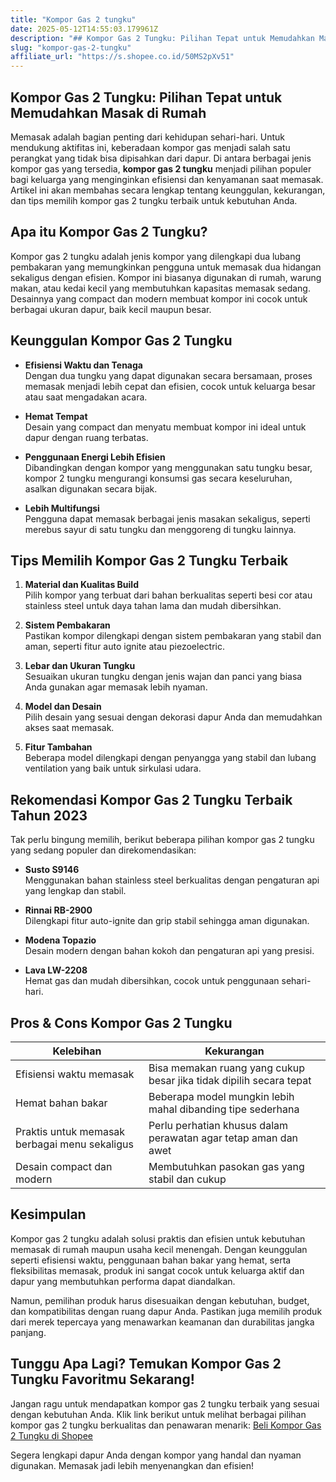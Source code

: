 ```yaml
---
title: "Kompor Gas 2 tungku"
date: 2025-05-12T14:55:03.179961Z
description: "## Kompor Gas 2 Tungku: Pilihan Tepat untuk Memudahkan Masak di Rumah..."
slug: "kompor-gas-2-tungku"
affiliate_url: "https://s.shopee.co.id/50MS2pXv51"
---
```

## Kompor Gas 2 Tungku: Pilihan Tepat untuk Memudahkan Masak di Rumah

Memasak adalah bagian penting dari kehidupan sehari-hari. Untuk mendukung aktifitas ini, keberadaan kompor gas menjadi salah satu perangkat yang tidak bisa dipisahkan dari dapur. Di antara berbagai jenis kompor gas yang tersedia, **kompor gas 2 tungku** menjadi pilihan populer bagi keluarga yang menginginkan efisiensi dan kenyamanan saat memasak. Artikel ini akan membahas secara lengkap tentang keunggulan, kekurangan, dan tips memilih kompor gas 2 tungku terbaik untuk kebutuhan Anda.

## Apa itu Kompor Gas 2 Tungku?

Kompor gas 2 tungku adalah jenis kompor yang dilengkapi dua lubang pembakaran yang memungkinkan pengguna untuk memasak dua hidangan sekaligus dengan efisien. Kompor ini biasanya digunakan di rumah, warung makan, atau kedai kecil yang membutuhkan kapasitas memasak sedang. Desainnya yang compact dan modern membuat kompor ini cocok untuk berbagai ukuran dapur, baik kecil maupun besar.

## Keunggulan Kompor Gas 2 Tungku

- **Efisiensi Waktu dan Tenaga**  
Dengan dua tungku yang dapat digunakan secara bersamaan, proses memasak menjadi lebih cepat dan efisien, cocok untuk keluarga besar atau saat mengadakan acara.

- **Hemat Tempat**  
Desain yang compact dan menyatu membuat kompor ini ideal untuk dapur dengan ruang terbatas.

- **Penggunaan Energi Lebih Efisien**  
Dibandingkan dengan kompor yang menggunakan satu tungku besar, kompor 2 tungku mengurangi konsumsi gas secara keseluruhan, asalkan digunakan secara bijak.

- **Lebih Multifungsi**  
Pengguna dapat memasak berbagai jenis masakan sekaligus, seperti merebus sayur di satu tungku dan menggoreng di tungku lainnya.

## Tips Memilih Kompor Gas 2 Tungku Terbaik

1. **Material dan Kualitas Build**  
Pilih kompor yang terbuat dari bahan berkualitas seperti besi cor atau stainless steel untuk daya tahan lama dan mudah dibersihkan.

2. **Sistem Pembakaran**  
Pastikan kompor dilengkapi dengan sistem pembakaran yang stabil dan aman, seperti fitur auto ignite atau piezoelectric.

3. **Lebar dan Ukuran Tungku**  
Sesuaikan ukuran tungku dengan jenis wajan dan panci yang biasa Anda gunakan agar memasak lebih nyaman.

4. **Model dan Desain**  
Pilih desain yang sesuai dengan dekorasi dapur Anda dan memudahkan akses saat memasak.

5. **Fitur Tambahan**  
Beberapa model dilengkapi dengan penyangga yang stabil dan lubang ventilation yang baik untuk sirkulasi udara.

## Rekomendasi Kompor Gas 2 Tungku Terbaik Tahun 2023

Tak perlu bingung memilih, berikut beberapa pilihan kompor gas 2 tungku yang sedang populer dan direkomendasikan:

- **Susto S9146**  
Menggunakan bahan stainless steel berkualitas dengan pengaturan api yang lengkap dan stabil.

- **Rinnai RB-2900**  
Dilengkapi fitur auto-ignite dan grip stabil sehingga aman digunakan.

- **Modena Topazio**  
Desain modern dengan bahan kokoh dan pengaturan api yang presisi.

- **Lava LW-2208**  
Hemat gas dan mudah dibersihkan, cocok untuk penggunaan sehari-hari.

## Pros & Cons Kompor Gas 2 Tungku

| Kelebihan | Kekurangan |
| --- | --- |
| Efisiensi waktu memasak | Bisa memakan ruang yang cukup besar jika tidak dipilih secara tepat |
| Hemat bahan bakar | Beberapa model mungkin lebih mahal dibanding tipe sederhana |
| Praktis untuk memasak berbagai menu sekaligus | Perlu perhatian khusus dalam perawatan agar tetap aman dan awet |
| Desain compact dan modern | Membutuhkan pasokan gas yang stabil dan cukup |

## Kesimpulan

Kompor gas 2 tungku adalah solusi praktis dan efisien untuk kebutuhan memasak di rumah maupun usaha kecil menengah. Dengan keunggulan seperti efisiensi waktu, penggunaan bahan bakar yang hemat, serta fleksibilitas memasak, produk ini sangat cocok untuk keluarga aktif dan dapur yang membutuhkan performa dapat diandalkan.

Namun, pemilihan produk harus disesuaikan dengan kebutuhan, budget, dan kompatibilitas dengan ruang dapur Anda. Pastikan juga memilih produk dari merek tepercaya yang menawarkan keamanan dan durabilitas jangka panjang.

## Tunggu Apa Lagi? Temukan Kompor Gas 2 Tungku Favoritmu Sekarang!

Jangan ragu untuk mendapatkan kompor gas 2 tungku terbaik yang sesuai dengan kebutuhan Anda. Klik link berikut untuk melihat berbagai pilihan kompor gas 2 tungku berkualitas dan penawaran menarik: [Beli Kompor Gas 2 Tungku di Shopee](https://s.shopee.co.id/50MS2pXv51)

Segera lengkapi dapur Anda dengan kompor yang handal dan nyaman digunakan. Memasak jadi lebih menyenangkan dan efisien!